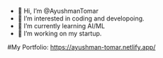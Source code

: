 - 👋 Hi, I’m @AyushmanTomar
- 👀 I’m interested in coding and developoing.
- 🌱 I’m currently learning AI/ML
- 💞️ I’m working on my startup.

#My Portfolio: https://ayushman-tomar.netlify.app/

<!---
AyushmanTomar/AyushmanTomar is a ✨ special ✨ repository because its `README.md` (this file) appears on your GitHub profile.
You can click the Preview link to take a look at your changes.
--->
